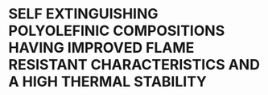 # SELF EXTINGUISHING POLYOLEFINIC COMPOSITIONS HAVING IMPROVED FLAME RESISTANT CHARACTERISTICS AND A HIGH THERMAL STABILITY
